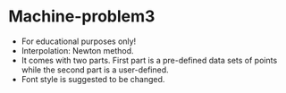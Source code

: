 # Machine-problem3
- For educational purposes only!
- Interpolation: Newton method.
- It comes with two parts. First part is a pre-defined data sets of points while the second part is a user-defined.
- Font style is suggested to be changed.
